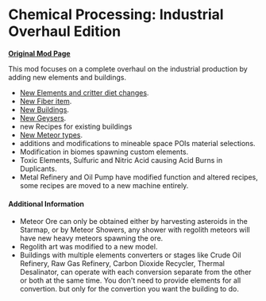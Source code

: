# Chemical Processing: Industrial Overhaul Edition

[**Original Mod Page**](https://steamcommunity.com/sharedfiles/filedetails/?id=2661907148)

This mod focuses on a complete overhaul on the industrial production by adding new elements and buildings.

- [New Elements and critter diet changes](./Elements).
- [New Fiber item](./Items).
- [New Buildings](./Buildings).
- [New Geysers](./Geysers).
- new Recipes for existing buildings
- [New Meteor types](./meteors).
- additions and modifications to mineable space POIs material selections.
- Modification in biomes spawning custom elements.
- Toxic Elements, Sulfuric and Nitric Acid causing Acid Burns in Duplicants.
- Metal Refinery and Oil Pump have modified function and altered recipes, some recipes are moved to a new machine entirely.

#### Additional Information

- Meteor Ore can only be obtained either by harvesting asteroids in the Starmap, or by Meteor Showers, any shower with regolith meteors will have new heavy meteors spawning the ore.
- Regolith art was modified to a new model.
- Buildings with multiple elements converters or stages like Crude Oil Refinery, Raw Gas Refinery, Carbon Dioxide Recycler, Thermal Desalinator, can operate with each conversion separate from the other or both at the same time. You don't need to provide elements for all convertion. but only for the convertion you want the building to do.

